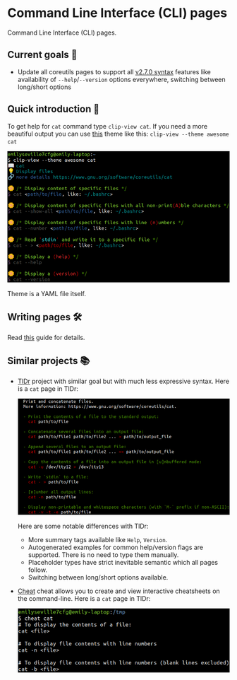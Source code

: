 # Command Line Interface (CLI) pages

Command Line Interface (CLI) pages.

## Current goals :checkered_flag:

- Update all coreutils pages to support all [v2.7.0 syntax](https://github.com/command-line-interface-pages/syntax/blob/main/base.md)
  features like availability of `--help`/`--version` options everywhere, switching
  between long/short options

## Quick introduction :rocket:

To get help for `cat` command type `clip-view cat`. If you need a more beautiful
output you can use [this](https://github.com/command-line-interface-pages/themes/tree/main/awesome)
theme like this: `clip-view --theme awesome cat`

![clip page](./clip-page.png)

Theme is a YAML file itself.

## Writing pages :hammer_and_wrench:

Read [this](./CONTRIBUTING.md) guide for details.

## Similar projects :books:

- [TlDr](https://github.com/tldr-pages/tldr) project with similar goal but with
  much less expressive syntax. Here is a `cat` page in TlDr:

  ![tldr page](./tldr-page.png)

  Here are some notable differences with TlDr:

  - More summary tags available like `Help`, `Version`.
  - Autogenerated examples for common help/version flags are supported. There
    is no need to type them manually.
  - Placeholder types have strict inevitable semantic which all pages follow.
  - Switching between long/short options available.

- [Cheat](https://github.com/cheat/cheat) cheat allows you to create and view
  interactive cheatsheets on the command-line. Here is a `cat` page in TlDr:

  ![cheat page](./cheat-page.png)
